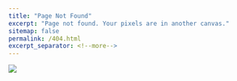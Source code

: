 ```yaml
---
title: "Page Not Found"
excerpt: "Page not found. Your pixels are in another canvas."
sitemap: false
permalink: /404.html
excerpt_separator: <!--more-->
---
```


![](https://blog.sinapsis.agency/wp-content/uploads/2021/04/DEFINICIONES.-ERROR-404.png)